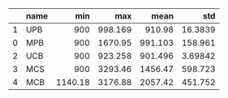 |    | name   |     min |      max |     mean |       std |
|---:|:-------|--------:|---------:|---------:|----------:|
|  1 | UPB    |  900    |  998.169 |  910.98  |  16.3839  |
|  0 | MPB    |  900    | 1670.95  |  991.103 | 158.961   |
|  2 | UCB    |  900    |  923.258 |  901.496 |   3.69842 |
|  3 | MCS    |  900    | 3293.46  | 1456.47  | 598.723   |
|  4 | MCB    | 1140.18 | 3176.88  | 2057.42  | 451.752   |
